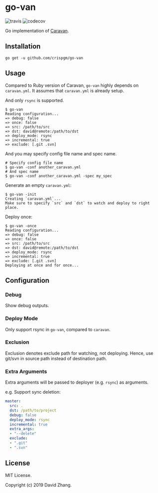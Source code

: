 # go-van

![travis](https://travis-ci.org/crispgm/go-van.svg?branch=master)
![codecov](https://codecov.io/gh/crispgm/go-van/branch/master/graph/badge.svg)

Go implementation of [Caravan](https://github.com/crispgm/caravan).

## Installation

```shell
go get -u github.com/crispgm/go-van
```

## Usage

Compared to Ruby version of Caravan, `go-van` highly depends on `caravan.yml`. It assumes that `caravan.yml` is already setup.

And only `rsync` is supported.

```shell
$ go-van
Reading configuration...
=> debug: false
=> once: false
=> src: /path/to/src
=> dst: david@remote:/path/to/dst
=> deploy_mode: rsync
=> incremental: true
=> exclude: [.git .svn]
```

And you may specify config file name and spec name.

```shell
# Specify config file name
$ go-van -conf another_caravan.yml
# And spec name
$ go-van -conf another_caravan.yml -spec my_spec
```

Generate an empty `caravan.yml`:

```shell
$ go-van -init
Creating `caravan.yml`...
Make sure to specify `src` and `dst` to watch and deploy to right place.
```

Deploy once:

```shell
$ go-van -once
Reading configuration...
=> debug: false
=> once: false
=> src: /path/to/src
=> dst: david@remote:/path/to/dst
=> deploy_mode: rsync
=> incremental: true
=> exclude: [.git .svn]
Deploying at once and for once...
```

## Configuration

### Debug

Show debug outputs.

### Deploy Mode

Only support rsync in `go-van`, compared to `caravan`.

### Exclusion

Exclusion denotes exclude path for watching, not deploying. Hence, use git/svn in source path instead of destination path.

### Extra Arguments

Extra arguments will be passed to deployer (e.g. `rsync`) as arguments.

e.g. Support sync deletion:

```yaml
master:
  src: .
  dst: /path/to/project
  debug: false
  deploy_mode: rsync
  incremental: true
  extra_args:
  - "--delete"
  exclude:
  - ".git"
  - ".svn"
```

## License

MIT License.

Copyright (c) 2019 David Zhang.
